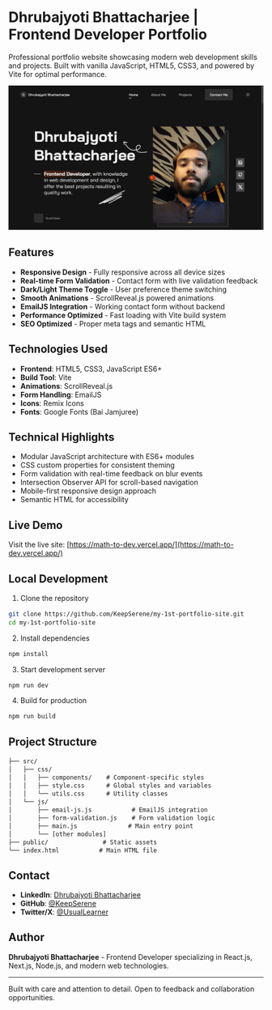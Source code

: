 # Dhrubajyoti Bhattacharjee | Frontend Developer Portfolio

Professional portfolio website showcasing modern web development skills and projects. Built with vanilla JavaScript, HTML5, CSS3, and powered by Vite for optimal performance.

![Portfolio Homepage](./public/portfolio-home.png)

## Features

- **Responsive Design** - Fully responsive across all device sizes
- **Real-time Form Validation** - Contact form with live validation feedback
- **Dark/Light Theme Toggle** - User preference theme switching
- **Smooth Animations** - ScrollReveal.js powered animations
- **EmailJS Integration** - Working contact form without backend
- **Performance Optimized** - Fast loading with Vite build system
- **SEO Optimized** - Proper meta tags and semantic HTML

## Technologies Used

- **Frontend**: HTML5, CSS3, JavaScript ES6+
- **Build Tool**: Vite
- **Animations**: ScrollReveal.js
- **Form Handling**: EmailJS
- **Icons**: Remix Icons
- **Fonts**: Google Fonts (Bai Jamjuree)

## Technical Highlights

- Modular JavaScript architecture with ES6+ modules
- CSS custom properties for consistent theming
- Form validation with real-time feedback on blur events
- Intersection Observer API for scroll-based navigation
- Mobile-first responsive design approach
- Semantic HTML for accessibility

## Live Demo

Visit the live site: [https://math-to-dev.vercel.app/](https://math-to-dev.vercel.app/)

## Local Development

1. Clone the repository

```bash
git clone https://github.com/KeepSerene/my-1st-portfolio-site.git
cd my-1st-portfolio-site
```

2. Install dependencies

```bash
npm install
```

3. Start development server

```bash
npm run dev
```

4. Build for production

```bash
npm run build
```

## Project Structure

```
├── src/
│   ├── css/
│   │   ├── components/    # Component-specific styles
│   │   ├── style.css      # Global styles and variables
│   │   └── utils.css      # Utility classes
│   └── js/
│       ├── email-js.js           # EmailJS integration
│       ├── form-validation.js    # Form validation logic
│       ├── main.js              # Main entry point
│       └── [other modules]
├── public/               # Static assets
└── index.html           # Main HTML file
```

## Contact

- **LinkedIn**: [Dhrubajyoti Bhattacharjee](https://www.linkedin.com/in/dhrubajyoti-bhattacharjee-320822318/)
- **GitHub**: [@KeepSerene](https://github.com/KeepSerene)
- **Twitter/X**: [@UsualLearner](https://x.com/UsualLearner)

## Author

**Dhrubajyoti Bhattacharjee** - Frontend Developer specializing in React.js, Next.js, Node.js, and modern web technologies.

---

Built with care and attention to detail. Open to feedback and collaboration opportunities.
